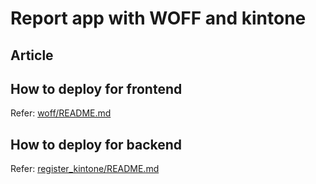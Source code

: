 # Report app with WOFF and kintone

## Article


## How to deploy for frontend
Refer: [woff/README.md](woff/README.md)

## How to deploy for backend
Refer: [register_kintone/README.md](register_kintone/README.md)
